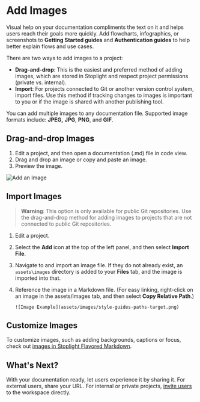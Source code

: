 # Add Images

Visual help on your documentation compliments the text on it and helps users reach their goals more quickly. Add flowcharts, infographics, or screenshots to **Getting Started guides** and **Authentication guides** to help better explain flows and use cases. 

There are two ways to add images to a project:

- **Drag-and-drop**: This is the easiest and preferred method of adding images, which are stored in Stoplight and respect project permissions (private vs. internal).
- **Import**: For projects connected to Git or another version control system, import files. Use this method if tracking changes to images is important to you or if the image is shared with another publishing tool.

You can add multiple images to any documentation file. Supported  image formats include: **JPEG,** **JPG**, **PNG**, and **GIF**.

## Drag-and-drop Images

1. Edit a project, and then open a documentation (.md) file in code view.
2. Drag and drop an image or copy and paste an image.
3. Preview the image.

![Add an Image](../assets/images/image-upload.gif)

## Import Images

<!-- theme: warning -->
> **Warning**: This option is only available for public Git repositories. Use the drag-and-drop method for adding images to projects that are not connected to public Git repositories.

1. Edit a project.
2. Select the **Add** icon at the top of the left panel, and then select **Import File**.
3. Navigate to and import an image file. If they do not already exist, an `assets\images` directory is added to your **Files** tab, and the image is imported into that.
4. Reference the image in a Markdown file. (For easy linking, right-click on an image in the assets/images tab, and then select **Copy Relative Path**.)

    `![Image Example](assets/images/style-guides-paths-target.png)`

## Customize Images

To customize images, such as adding backgrounds, captions or focus, check out [images in Stoplight Flavored Markdown](https://meta.stoplight.io/docs/studio/ZG9jOjg0-stoplight-flavored-markdown-smd).

## What's Next?

With your documentation ready, let users experience it by sharing it. For external users, share your URL. For internal or private projects, [invite users](../2.-workspaces/d.inviting-your-team.md) to the workspace directly.